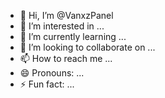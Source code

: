 - 👋 Hi, I’m @VanxzPanel
- 👀 I’m interested in ...
- 🌱 I’m currently learning ...
- 💞️ I’m looking to collaborate on ...
- 📫 How to reach me ...
- 😄 Pronouns: ...
- ⚡ Fun fact: ...

<!---
VanxzPanel/VanxzPanel is a ✨ special ✨ repository because its `README.md` (this file) appears on your GitHub profile.
You can click the Preview link to take a look at your changes.
--->
